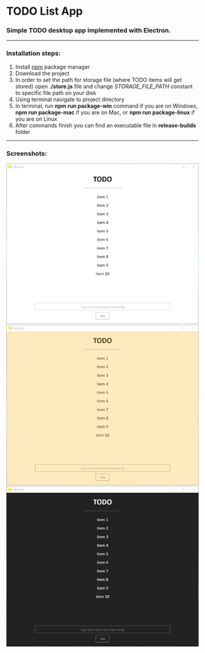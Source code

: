 # TODO List App

### Simple TODO desktop app implemented with Electron.
***

### Installation steps:
1. Install [npm](https://nodejs.org/en/) package manager
2. Download the project
3. In order to set the path for storage file (where TODO items will get stored) open **./store.js** file and change *STORAGE_FILE_PATH* constant to specific file path on your disk 
4. Using terminal navigate to project directory
5. In terminal, run **npm run package-win** command if you are on Windows, **npm run package-mac** if you are on Mac, or **npm run package-linux** if you are on Linux
6. After commands finish you can find an executable file in **release-builds** folder

***

### Screenshots:
![screenshot-light-theme](https://github.com/tool7/electron_todo_app/blob/master/assets/screenshot-light-theme.jpg?raw=true)
![screenshot-solarized-theme](https://github.com/tool7/electron_todo_app/blob/master/assets/screenshot-solarized-theme.jpg?raw=true)
![screenshot-dark-theme](https://github.com/tool7/electron_todo_app/blob/master/assets/screenshot-dark-theme.jpg?raw=true)
